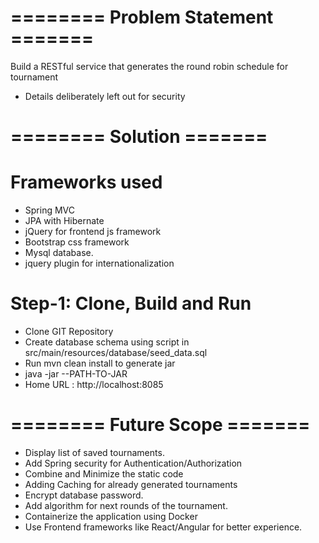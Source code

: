 # ======== Problem Statement =======
Build a RESTful service that generates the round robin schedule for tournament
- Details deliberately left out for security

# ======== Solution =======

# Frameworks used
- Spring MVC
- JPA with Hibernate
- jQuery for frontend js framework
- Bootstrap css framework
- Mysql database.
- jquery plugin for internationalization

# Step-1: Clone, Build and Run
- Clone GIT Repository
- Create database schema using script in src/main/resources/database/seed_data.sql
- Run mvn clean install to generate jar
- java -jar --PATH-TO-JAR
- Home URL : http://localhost:8085

# ======== Future Scope =======
- Display list of saved tournaments.
- Add Spring security for Authentication/Authorization
- Combine and Minimize the static code
- Adding Caching for already generated tournaments
- Encrypt database password.
- Add algorithm for next rounds of the tournament.
- Containerize the application using Docker
- Use Frontend frameworks like React/Angular for better experience.
